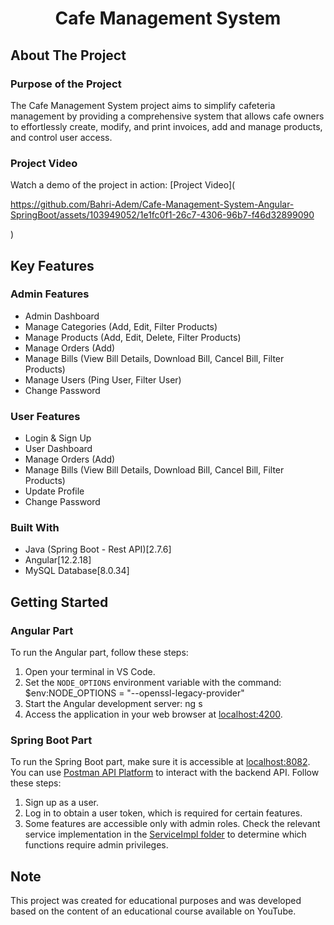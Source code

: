 <h1 align="center">Cafe Management System</h1>

## About The Project

### Purpose of the Project

The Cafe Management System project aims to simplify cafeteria management by providing a comprehensive system that allows cafe owners to effortlessly create, modify, and print invoices, add and manage products, and control user access.

### Project Video

Watch a demo of the project in action: [Project Video](

https://github.com/Bahri-Adem/Cafe-Management-System-Angular-SpringBoot/assets/103949052/1e1fc0f1-26c7-4306-96b7-f46d32899090

)

## Key Features

### Admin Features

- Admin Dashboard
- Manage Categories (Add, Edit, Filter Products)
- Manage Products (Add, Edit, Delete, Filter Products)
- Manage Orders (Add)
- Manage Bills (View Bill Details, Download Bill, Cancel Bill, Filter Products)
- Manage Users (Ping User, Filter User)
- Change Password

### User Features

- Login & Sign Up
- User Dashboard
- Manage Orders (Add)
- Manage Bills (View Bill Details, Download Bill, Cancel Bill, Filter Products)
- Update Profile
- Change Password

### Built With

- Java (Spring Boot - Rest API)[2.7.6]
- Angular[12.2.18]
- MySQL Database[8.0.34]

## Getting Started

### Angular Part

To run the Angular part, follow these steps:

1. Open your terminal in VS Code.
2. Set the `NODE_OPTIONS` environment variable with the command:
$env:NODE_OPTIONS = "--openssl-legacy-provider"
3. Start the Angular development server:
ng s
4. Access the application in your web browser at [localhost:4200](http://localhost:4200).

### Spring Boot Part

To run the Spring Boot part, make sure it is accessible at [localhost:8082](http://localhost:8082). You can use [Postman API Platform](https://www.apidog.com/utm_source=google_search&utm_medium=ads_sa&utm_campaign=18544428894&utm_content=141031187734&utm_term=postman&gclid=CjwKCAiAxP2eBhBiEiwA5puhNTsU_tGODxYHjQKxChzH-PERviJ2AKbDvDT9I0KBzHALZ9RM16JOFBoCv3sQAvD_BwE) to interact with the backend API. Follow these steps:

1. Sign up as a user.
2. Log in to obtain a user token, which is required for certain features.
3. Some features are accessible only with admin roles. Check the relevant service implementation in the [ServiceImpl folder]([https://github.com/Bahri-Adem/Cafe-Management-System-Angular-SpringBoot](https://github.com/Bahri-Adem/Cafe-Management-System-Angular-SpringBoot/blob/main/Backend/src/main/java/com/inn/cafe/serviceImpl)) to determine which functions require admin privileges.

## Note

This project was created for educational purposes and was developed based on the content of an educational course available on YouTube.
